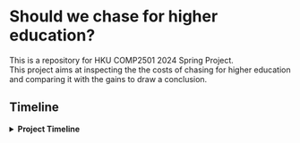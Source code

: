 # Should we chase for higher education?
This is a repository for HKU COMP2501 2024 Spring Project.<br>
This project aims at inspecting the the costs of chasing for higher education and comparing it with the gains to draw a conclusion.

## Timeline

<details>
<summary><strong>Project Timeline</strong></summary>
<p>
- **2024-03-28**: Start writing proposal
- **2024-04-11**: Proposal deadline and start researching
- **2024-05-09**: Presentation video deadline
</p>
</details>
